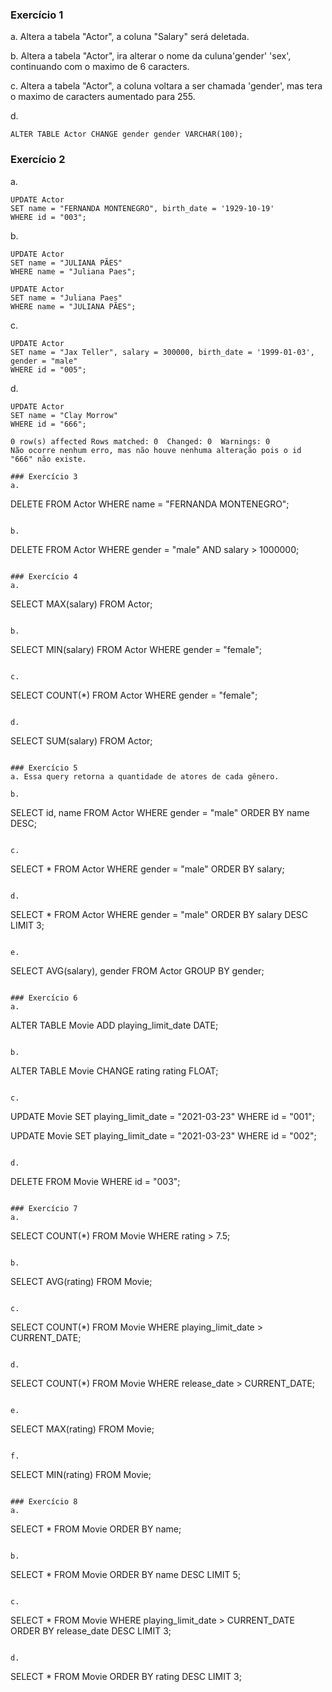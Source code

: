 ### Exercício 1
a. Altera a tabela "Actor", a coluna "Salary" será deletada.

b. Altera a tabela "Actor", ira alterar o nome da culuna'gender' 'sex', continuando com o maximo de 6 caracters.

c. Altera a tabela "Actor", a coluna voltara a ser chamada 'gender', mas tera o maximo de caracters aumentado para 255.

d.
```
ALTER TABLE Actor CHANGE gender gender VARCHAR(100);
```

### Exercício 2
a.
```
UPDATE Actor
SET name = "FERNANDA MONTENEGRO", birth_date = '1929-10-19'
WHERE id = "003";
```

b.
```
UPDATE Actor
SET name = "JULIANA PÃES"
WHERE name = "Juliana Paes";

UPDATE Actor
SET name = "Juliana Paes"
WHERE name = "JULIANA PÃES";
```

c.
```
UPDATE Actor
SET name = "Jax Teller", salary = 300000, birth_date = '1999-01-03', gender = "male"
WHERE id = "005";
```

d.
```
UPDATE Actor
SET name = "Clay Morrow"
WHERE id = "666";

0 row(s) affected Rows matched: 0  Changed: 0  Warnings: 0
Não ocorre nenhum erro, mas não houve nenhuma alteração pois o id "666" não existe.

### Exercício 3
a.
```
DELETE FROM Actor
WHERE name = "FERNANDA MONTENEGRO";
```

b. 
```
DELETE FROM Actor
WHERE gender = "male" AND salary > 1000000;
```

### Exercício 4
a. 
```
SELECT MAX(salary)
FROM Actor;
```

b. 
```
SELECT MIN(salary)
FROM Actor
WHERE gender = "female";
```

c. 
```
SELECT COUNT(*)
FROM Actor
WHERE gender = "female";
```

d. 
```
SELECT SUM(salary)
FROM Actor;
```

### Exercício 5
a. Essa query retorna a quantidade de atores de cada gênero.

b. 
```
SELECT id, name
FROM Actor
WHERE gender = "male"
ORDER BY name DESC;
```

c. 
```
SELECT *
FROM Actor
WHERE gender = "male"
ORDER BY salary;
```

d. 
```
SELECT *
FROM Actor
WHERE gender = "male"
ORDER BY salary DESC
LIMIT 3;
```

e. 
```
SELECT AVG(salary), gender
FROM Actor
GROUP BY gender;
```

### Exercício 6
a. 
```
ALTER TABLE Movie
ADD playing_limit_date DATE;
```

b. 
```
ALTER TABLE Movie
CHANGE rating rating FLOAT;
```

c. 
```
UPDATE Movie
SET playing_limit_date = "2021-03-23"
WHERE id = "001";

UPDATE Movie
SET playing_limit_date = "2021-03-23"
WHERE id = "002";
```

d. 
```
DELETE FROM Movie
WHERE id = "003";
```

### Exercício 7
a. 
```
SELECT COUNT(*)
FROM Movie
WHERE rating > 7.5;
```

b. 
```
SELECT AVG(rating)
FROM Movie;
```

c. 
```
SELECT COUNT(*)
FROM Movie
WHERE playing_limit_date > CURRENT_DATE;
```

d. 
```
SELECT COUNT(*)
FROM Movie
WHERE release_date > CURRENT_DATE;
```

e. 
```
SELECT MAX(rating)
FROM Movie;
```

f. 
```
SELECT MIN(rating)
FROM Movie;
```

### Exercício 8
a. 
```
SELECT *
FROM Movie
ORDER BY name;
```

b. 
```
SELECT *
FROM Movie
ORDER BY name DESC
LIMIT 5;
```

c. 
```
SELECT *
FROM Movie
WHERE playing_limit_date > CURRENT_DATE
ORDER BY release_date DESC
LIMIT 3;
```

d. 
```
SELECT *
FROM Movie
ORDER BY rating DESC
LIMIT 3;
```